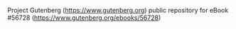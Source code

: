 Project Gutenberg (https://www.gutenberg.org) public repository for
eBook #56728 (https://www.gutenberg.org/ebooks/56728)
